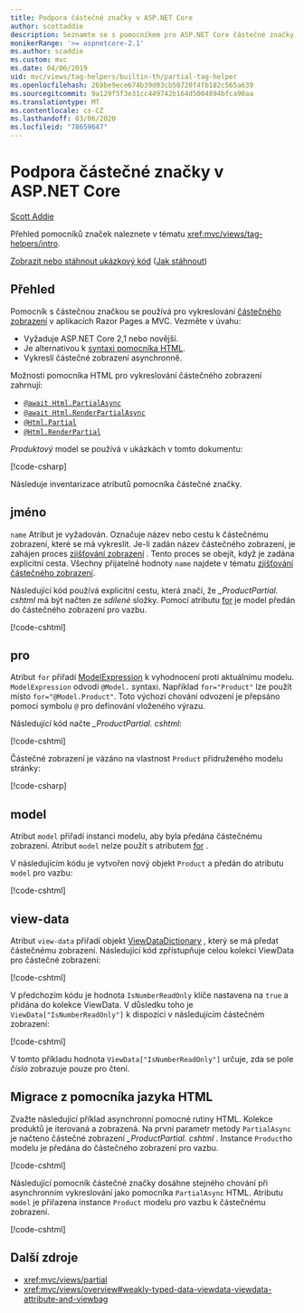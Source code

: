```yaml
---
title: Podpora částečné značky v ASP.NET Core
author: scottaddie
description: Seznamte se s pomocníkem pro ASP.NET Core částečné značky a role, kde každý z jeho atributů hraje při vykreslování částečného zobrazení.
monikerRange: '>= aspnetcore-2.1'
ms.author: scaddie
ms.custom: mvc
ms.date: 04/06/2019
uid: mvc/views/tag-helpers/builtin-th/partial-tag-helper
ms.openlocfilehash: 269be9ece674b39d03cb50720f4fb182c565a639
ms.sourcegitcommit: 9a129f5f3e31cc449742b164d5004894bfca90aa
ms.translationtype: MT
ms.contentlocale: cs-CZ
ms.lasthandoff: 03/06/2020
ms.locfileid: "78659647"
---
```

# <a name="partial-tag-helper-in-aspnet-core"></a>Podpora částečné značky v ASP.NET Core

[Scott Addie](https://github.com/scottaddie)

Přehled pomocníků značek naleznete v tématu <xref:mvc/views/tag-helpers/intro>.

[Zobrazit nebo stáhnout ukázkový kód](https://github.com/dotnet/AspNetCore.Docs/tree/master/aspnetcore/mvc/views/tag-helpers/built-in/samples) ([Jak stáhnout](xref:index#how-to-download-a-sample))

## <a name="overview"></a>Přehled

Pomocník s částečnou značkou se používá pro vykreslování [částečného zobrazení](xref:mvc/views/partial) v aplikacích Razor Pages a MVC. Vezměte v úvahu:

* Vyžaduje ASP.NET Core 2,1 nebo novější.
* Je alternativou k [syntaxi pomocníka HTML](xref:mvc/views/partial#reference-a-partial-view).
* Vykreslí částečné zobrazení asynchronně.

Možnosti pomocníka HTML pro vykreslování částečného zobrazení zahrnují:

* [`@await Html.PartialAsync`](/dotnet/api/microsoft.aspnetcore.mvc.rendering.htmlhelperpartialextensions.partialasync)
* [`@await Html.RenderPartialAsync`](/dotnet/api/microsoft.aspnetcore.mvc.rendering.htmlhelperpartialextensions.renderpartialasync)
* [`@Html.Partial`](/dotnet/api/microsoft.aspnetcore.mvc.rendering.htmlhelperpartialextensions.partial)
* [`@Html.RenderPartial`](/dotnet/api/microsoft.aspnetcore.mvc.rendering.htmlhelperpartialextensions.renderpartial)

*Produktový* model se používá v ukázkách v tomto dokumentu:

[!code-csharp[](samples/TagHelpersBuiltIn/Models/Product.cs)]

Následuje inventarizace atributů pomocníka částečné značky.

## <a name="name"></a>jméno

`name` Atribut je vyžadován. Označuje název nebo cestu k částečnému zobrazení, které se má vykreslit. Je-li zadán název částečného zobrazení, je zahájen proces [zjišťování zobrazení](xref:mvc/views/overview#view-discovery) . Tento proces se obejít, když je zadána explicitní cesta. Všechny přijatelné hodnoty `name` najdete v tématu [zjišťování částečného zobrazení](xref:mvc/views/partial#partial-view-discovery).

Následující kód používá explicitní cestu, která značí, že *_ProductPartial. cshtml* má být načten ze *sdílené* složky. Pomocí atributu [for](#for) je model předán do částečného zobrazení pro vazbu.

[!code-cshtml[](samples/TagHelpersBuiltIn/Pages/Product.cshtml?name=snippet_Name)]

## <a name="for"></a>pro

Atribut `for` přiřadí [ModelExpression](/dotnet/api/microsoft.aspnetcore.mvc.viewfeatures.modelexpression) k vyhodnocení proti aktuálnímu modelu. `ModelExpression` odvodí `@Model.` syntaxi. Například `for="Product"` lze použít místo `for="@Model.Product"`. Toto výchozí chování odvození je přepsáno pomocí symbolu `@` pro definování vloženého výrazu.

Následující kód načte *_ProductPartial. cshtml*:

[!code-cshtml[](samples/TagHelpersBuiltIn/Pages/Product.cshtml?name=snippet_For)]

Částečné zobrazení je vázáno na vlastnost `Product` přidruženého modelu stránky:

[!code-csharp[](samples/TagHelpersBuiltIn/Pages/Product.cshtml.cs?highlight=8)]

## <a name="model"></a>model

Atribut `model` přiřadí instanci modelu, aby byla předána částečnému zobrazení. Atribut `model` nelze použít s atributem [for](#for) .

V následujícím kódu je vytvořen nový objekt `Product` a předán do atributu `model` pro vazbu:

[!code-cshtml[](samples/TagHelpersBuiltIn/Pages/Product.cshtml?name=snippet_Model)]

## <a name="view-data"></a>view-data

Atribut `view-data` přiřadí objekt [ViewDataDictionary](/dotnet/api/microsoft.aspnetcore.mvc.viewfeatures.viewdatadictionary) , který se má předat částečnému zobrazení. Následující kód zpřístupňuje celou kolekci ViewData pro částečné zobrazení:

[!code-cshtml[](samples/TagHelpersBuiltIn/Pages/Product.cshtml?name=snippet_ViewData&highlight=5-)]

V předchozím kódu je hodnota `IsNumberReadOnly` klíče nastavena na `true` a přidána do kolekce ViewData. V důsledku toho je `ViewData["IsNumberReadOnly"]` k dispozici v následujícím částečném zobrazení:

[!code-cshtml[](samples/TagHelpersBuiltIn/Pages/Shared/_ProductViewDataPartial.cshtml?highlight=5)]

V tomto příkladu hodnota `ViewData["IsNumberReadOnly"]` určuje, zda se pole *číslo* zobrazuje pouze pro čtení.

## <a name="migrate-from-an-html-helper"></a>Migrace z pomocníka jazyka HTML

Zvažte následující příklad asynchronní pomocné rutiny HTML. Kolekce produktů je iterovaná a zobrazená. Na první parametr metody `PartialAsync` je načteno částečné zobrazení *_ProductPartial. cshtml* . Instance `Product`ho modelu je předána do částečného zobrazení pro vazbu.

[!code-cshtml[](samples/TagHelpersBuiltIn/Pages/Products.cshtml?name=snippet_HtmlHelper&highlight=3)]

Následující pomocník částečné značky dosáhne stejného chování při asynchronním vykreslování jako pomocníka `PartialAsync` HTML. Atributu `model` je přiřazena instance `Product` modelu pro vazbu k částečnému zobrazení.

[!code-cshtml[](samples/TagHelpersBuiltIn/Pages/Products.cshtml?name=snippet_TagHelper&highlight=3)]

## <a name="additional-resources"></a>Další zdroje

* <xref:mvc/views/partial>
* <xref:mvc/views/overview#weakly-typed-data-viewdata-viewdata-attribute-and-viewbag>
